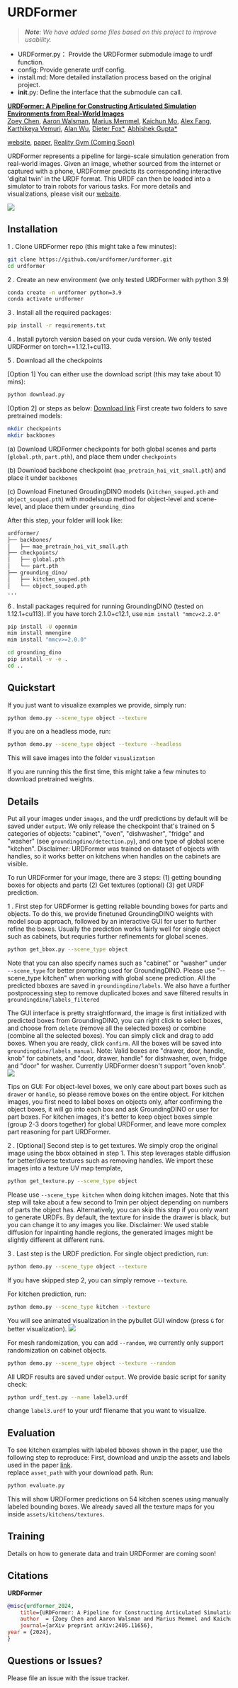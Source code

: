 # URDFormer

> ***Note**: We have added some files based on this project to improve usability.*

- URDFormer.py： Provide the URDFormer submodule image to urdf function.
- config: Provide generate urdf config.
- install.md: More detailed installation process based on the original project.
- __init__.py: Define the interface that the submodule can call.

[**URDFormer: A Pipeline for Constructing Articulated Simulation Environments from Real-World Images**](https://drive.google.com/file/d/1vXcBgf--ySQWeh3VFIiigAV8_cZi_Kzv/view?usp=sharing)  
[Zoey Chen](https://qiuyuchen14.github.io/), [Aaron Walsman](https://aaronwalsman.com/), 
[Marius Memmel](https://memmelma.github.io/), [Kaichun Mo](https://kaichun-mo.github.io/),
[Alex Fang](https://scholar.google.com/citations?user=kD9uKC4AAAAJ&hl=en), 
[Karthikeya Vemuri](https://www.linkedin.com/in/karthikeya-vemuri/),
[Alan Wu](https://www.linkedin.com/in/alan-wu-501a93202/),
[Dieter Fox*](https://homes.cs.washington.edu/~fox/),  [Abhishek Gupta*](https://abhishekunique.github.io/) 

[website](https://urdformer.github.io/), [paper](https://arxiv.org/pdf/2405.11656), [Reality Gym (Coming Soon)](https://github.com/WEIRDLabUW/reality_gym)

URDFormer represents a pipeline for large-scale simulation generation from real-world images. 
Given an image, whether sourced from the internet or captured with a phone, 
URDFormer predicts its corresponding interactive 'digital twin' in the URDF format. 
This URDF can then be loaded into a simulator to train robots for various tasks. 
For more details and visualizations, please visit our [website](https://urdformer.github.io/).


![](media/teaser_final.gif)

## Installation

1 . Clone URDFormer repo (this might take a few minutes):
```bash
git clone https://github.com/urdformer/urdformer.git
cd urdformer
```
2 . Create an new environment (we only tested URDFormer with python 3.9)
```bash
conda create -n urdformer python=3.9
conda activate urdformer
```

3 . Install all the required packages:
```bash
pip install -r requirements.txt
```

4 . Install pytorch version based on your cuda version. We only tested URDFormer on torch==1.12.1+cu113. 

5 . Download all the checkpoints

[Option 1] You can either use the download script (this may take about 10 mins):
```bash
python download.py
```
[Option 2] or steps as below:
[Download link](https://drive.google.com/drive/folders/1FPlE1ui2jqjOcaflBZ-9K11YBV_1mD_f?usp=sharing)
First create two folders to save pretrained models:
```bash
mkdir checkpoints
mkdir backbones
```

(a) Download URDFormer checkpoints for both global scenes and parts (`global.pth`, `part.pth`), and place them under `checkpoints`

(b) Download backbone checkpoint (`mae_pretrain_hoi_vit_small.pth`) and place it under `backbones`

(c) Download Finetuned GroudingDINO models (`kitchen_souped.pth` and `object_souped.pth`) with modelsoup method for object-level and scene-level, and place them
under `grounding_dino`

After this step, your folder will look like:
```bash
urdformer/
├── backbones/
│   ├── mae_pretrain_hoi_vit_small.pth
├── checkpoints/
│   ├── global.pth
│   └── part.pth
├── grounding_dino/
│   ├── kitchen_souped.pth
│   └── object_souped.pth
...
```
6 . Install packages required for running GroundingDINO (tested on 1.12.1+cu113). If you have torch 2.1.0+c12.1, use `mim install "mmcv<2.2.0"`
```bash
pip install -U openmim
mim install mmengine
mim install "mmcv>=2.0.0" 

cd grounding_dino
pip install -v -e .
cd ..
```

## Quickstart
 
If you just want to visualize examples we provide, simply run:
```bash
python demo.py --scene_type object --texture
```
If you are on a headless mode, run:
```bash
python demo.py --scene_type object --texture --headless
```
This will save images into the folder `visualization`

If you are running this the first time, this might take a few minutes to download pretrained weights.
## Details
Put all your images under `images`, and the urdf predictions by default will be saved under `output`. We only release the checkpoint that's trained on 5 categories of 
objects: "cabinet", "oven", "dishwasher", "fridge" and "washer" (see `groundingdino/detection.py`), and one type of global scene "kitchen". 
Disclaimer: URDFormer was trained on dataset of objects with handles, so it works better on kitchens when handles on the cabinets are visible.


To run URDFormer for your image, there are 3 steps: (1) getting bounding boxes for objects and parts (2) Get textures (optional) (3) get URDF prediction. 

1 . First step for URDFormer is getting reliable bounding boxes for parts and objects. To do this, we provide finetuned GroundingDINO weights with model soup approach, 
followed by an interactive GUI for user to further refine the boxes. Usually the prediction works fairly well for single object such as cabinets, but requries 
further refinements for global scenes. 
```bash
python get_bbox.py --scene_type object
```
Note that you can also specify names such as "cabinet" or "washer" under `--scene_type` for better prompting used for GroundingDINO. Please use "--scene_type kitchen" when working with global scene
prediction. All the predicted bboxes are saved in `groundingdino/labels`. We also have a further postprocessing step to remove duplicated boxes and save filtered results in `groundingdino/labels_filtered`

The GUI interface is pretty straightforward, the image is first initialized with predicted boxes from GroundingDINO, you can right click to select boxes, and choose from `delete` (remove all the selected boxes)
or combine (combine all the selected boxes). You can simply click and drag to add boxes. When you are ready, click `confirm`. All the boxes will be saved into `groundingdino/labels_manual`. 
Note: Valid boxes are "drawer, door, handle, knob" for cabinets, and "door, drawer, handle" for dishwasher, oven, fridge and "door" for washer. Currently URDFormer doesn't support "oven knob".
![](media/GUI.gif)

Tips on GUI: For object-level boxes, we only care about part boxes such as `drawer` or `handle`, so please remove boxes on the entire object. For kitchen images, you first need to label boxes on objects only, after confirming the object boxes, it will go
into each box and ask GroundingDINO or user for part boxes. For kitchen images, it's better to keep object boxes simple (group 2-3 doors together) for global URDFormer, and leave more complex part reasoning for part URDFormer.


2 . [Optional] Second step is to get textures. We simply crop the original image using the bbox obtained in step 1. This step leverages stable diffusion for better/diverse textures such as removing handles. We import these images into a texture UV map template,
```bash
python get_texture.py --scene_type object
```
Please use `--scene_type kitchen` when doing kitchen images.
Note that this step will take about a few second to 1min per object depending on numbers of parts the object has. Alternatively, you can skip this step if you only want to generate URDFs. 
By default, the texture for inside the drawer is black, but you can change it to any images you like.
Disclaimer: We used stable diffusion for inpainting handle regions, the generated images might be slightly different at different runs.


3 . Last step is the URDF prediction.
For single object prediction, run:
```bash
python demo.py --scene_type object --texture
```
If you have skipped step 2, you can simply remove `--texture`. 

For kitchen prediction, run:
```bash
python demo.py --scene_type kitchen --texture
```
You will see animated visualization in the pybullet GUI window (press `G` for better visualization). 
![](media/urdformer_example.gif)

For mesh randomization, you can add `--random`, we currently only support randomization on cabinet objects.

```bash
python demo.py --scene_type object --texture --random
```

All URDF results are saved under `output`. We provide basic script for sanity check:
```bash
python urdf_test.py --name label3.urdf
```
change `label3.urdf` to your urdf filename that you want to visualize. 

## Evaluation
To see kitchen examples with labeled bboxes shown in the paper, use the following step to reproduce: 
First, download and unzip the assets and labels used in the paper [link](https://drive.google.com/file/d/1aP6-XEzAGtmEBiDXangddSJ_IcvERlA4/view?usp=sharing).   
replace `asset_path` with your download path. Run:
```bash
python evaluate.py
```
This will show URDFormer predictions on 54 kitchen scenes using manually labeled bounding boxes. We already saved all the texture maps for you inside `assets/kitchens/textures`. 

## Training

Details on how to generate data and train URDFormer are coming soon!


## Citations
**URDFormer**
```bibtex
@misc{urdformer_2024,
    title={URDFormer: A Pipeline for Constructing Articulated Simulation Environments from Real-World Images},
    author  = {Zoey Chen and Aaron Walsman and Marius Memmel and Kaichun Mo and Alex Fang and Karthikeya Vemuri and Alan Wu and Dieter Fox and Abhishek Gupta},
    journal={arXiv preprint arXiv:2405.11656},    
year = {2024},
}
```

## Questions or Issues?

Please file an issue with the issue tracker.  